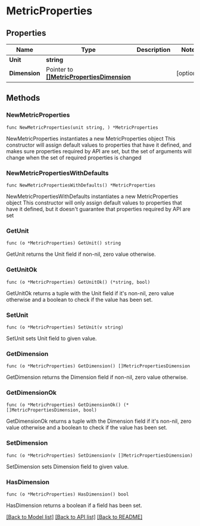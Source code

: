# MetricProperties

## Properties

Name | Type | Description | Notes
------------ | ------------- | ------------- | -------------
**Unit** | **string** |  | 
**Dimension** | Pointer to [**[]MetricPropertiesDimension**](MetricPropertiesDimension.md) |  | [optional] 

## Methods

### NewMetricProperties

`func NewMetricProperties(unit string, ) *MetricProperties`

NewMetricProperties instantiates a new MetricProperties object
This constructor will assign default values to properties that have it defined,
and makes sure properties required by API are set, but the set of arguments
will change when the set of required properties is changed

### NewMetricPropertiesWithDefaults

`func NewMetricPropertiesWithDefaults() *MetricProperties`

NewMetricPropertiesWithDefaults instantiates a new MetricProperties object
This constructor will only assign default values to properties that have it defined,
but it doesn't guarantee that properties required by API are set

### GetUnit

`func (o *MetricProperties) GetUnit() string`

GetUnit returns the Unit field if non-nil, zero value otherwise.

### GetUnitOk

`func (o *MetricProperties) GetUnitOk() (*string, bool)`

GetUnitOk returns a tuple with the Unit field if it's non-nil, zero value otherwise
and a boolean to check if the value has been set.

### SetUnit

`func (o *MetricProperties) SetUnit(v string)`

SetUnit sets Unit field to given value.


### GetDimension

`func (o *MetricProperties) GetDimension() []MetricPropertiesDimension`

GetDimension returns the Dimension field if non-nil, zero value otherwise.

### GetDimensionOk

`func (o *MetricProperties) GetDimensionOk() (*[]MetricPropertiesDimension, bool)`

GetDimensionOk returns a tuple with the Dimension field if it's non-nil, zero value otherwise
and a boolean to check if the value has been set.

### SetDimension

`func (o *MetricProperties) SetDimension(v []MetricPropertiesDimension)`

SetDimension sets Dimension field to given value.

### HasDimension

`func (o *MetricProperties) HasDimension() bool`

HasDimension returns a boolean if a field has been set.


[[Back to Model list]](../README.md#documentation-for-models) [[Back to API list]](../README.md#documentation-for-api-endpoints) [[Back to README]](../README.md)


